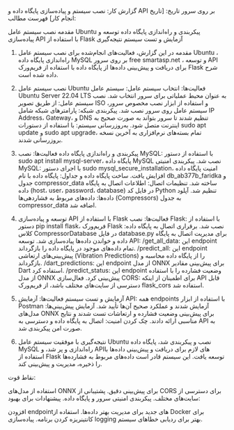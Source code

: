 گزارش کار: نصب سیستم و پیاده‌سازی پایگاه داده و API بر روی سرور
تاریخ: [تاریخ انجام کار]
فهرست مطالب:

مقدمه
نصب سیستم عامل Ubuntu
پیکربندی و راه‌اندازی پایگاه داده
توسعه و پیاده‌سازی API با استفاده از Flask
آزمایش و تست سیستم
نتیجه‌گیری
1. مقدمه
در این گزارش، فعالیت‌های انجام‌شده برای نصب سیستم عامل Ubuntu ، راه‌اندازی پایگاه داده MySQL بر روی سرور free smartasp.net ، و توسعه API برای دریافت و پیش‌بینی داده‌ها از پایگاه داده با استفاده از فریم‌ورک Flask شرح داده شده است.

2. نصب سیستم عامل Ubuntu
فعالیت‌ها:
انتخاب سیستم عامل: سیستم عامل Ubuntu Server 22.04 LTS به عنوان محیط عملیاتی برای سرور انتخاب شد.
نصب سیستم عامل: از طریق تصویر ISO و استفاده از ابزار نصب مخصوص سرور، سیستم عامل روی سرور نصب شد.
پیکربندی شبکه: پارامترهای شبکه شامل IP Address، Gateway، و DNS تنظیم شدند تا سرور بتواند به صورت صحیح به اینترنت متصل شود.
به‌روزرسانی سیستم: با استفاده از دستورات sudo apt update و sudo apt upgrade، تمام بسته‌های نرم‌افزاری به آخرین نسخه بروزرسانی شدند.
3. پیکربندی و راه‌اندازی پایگاه داده
فعالیت‌ها:
نصب MySQL: با استفاده از دستور sudo apt install mysql-server، پایگاه داده MySQL نصب شد.
پیکربندی امنیتی MySQL: با اجرای دستور sudo mysql_secure_installation، امنیت پایگاه داده افزایش یافت.
ساخت پایگاه داده و جداول: پایگاه داده با نام db_ab377b_faridka و جدول compressor_data ساخته شد.
تنظیمات اتصال: اطلاعات اتصال به پایگاه داده (host، user، password، database) در فایل کد Python تنظیم شد.
آپلود داده‌ها: داده‌های مربوط به فشاردهی‌ها (Compressors) به جدول compressor_data اضافه شد.
4. توسعه و پیاده‌سازی API با استفاده از Flask
فعالیت‌ها:
نصب Flask: با استفاده از دستور pip install flask، فریم‌ورک Flask نصب شد.
برقراری اتصال به پایگاه داده: کلاس CompressorDatabase در فایل database.py برای مدیریت اتصال به پایگاه داده و خواندن داده‌ها پیاده‌سازی شد.
توسعه API:
/get_all_data: این endpoint تمام داده‌های موجود در پایگاه داده را بازگرداند.
/predict_all: این endpoint پیش‌بینی‌های ارتعاشی (Vibration Predictions) را از پایگاه داده محاسبه و بازگرداند.
/dart_predictions: این endpoint از مدل ONNX برای پیش‌بینی مقادیر Dart استفاده کرد.
/predict_status: این endpoint وضعیت فشارده را با استفاده از مدل ONNX پیش‌بینی کرد.
فعال‌سازی CORS: برای اطمینان از اینکه API قابل دسترسی از سایت‌های مختلف باشد، از فریم‌ورک flask_cors استفاده شد.
5. آزمایش و تست سیستم
فعالیت‌ها:
آزمایش API: همه endpoints با استفاده از ابزار Postman آزمایش شدند و عملکرد صحیح آن‌ها تأیید شد.
آزمایش پیش‌بینی‌ها: مدل‌های ONNX برای پیش‌بینی وضعیت فشارده و ارتعاشات تست شدند و نتایج مناسبی ارائه دادند.
چک کردن امنیت: اتصال به پایگاه داده و دسترسی به API به صورت امن پیکربندی شد.
6. نتیجه‌گیری
با موفقیت سیستم عامل Ubuntu نصب و پیکربندی شد، پایگاه داده MySQL راه‌اندازی و پر شد، و API‌های لازم برای دریافت و پیش‌بینی داده‌ها با استفاده از Flask توسعه یافت. این سیستم قادر است داده‌های مربوط به فشارده‌ها را ذخیره، مدیریت و پیش‌بینی کند.

نقاط قوت:

استفاده از مدل‌های ONNX برای پیش‌بینی دقیق.
پشتیبانی از CORS برای دسترسی از سایت‌های مختلف.
پیکربندی امنیتی سرور و پایگاه داده.
پیشنهادات برای بهبود:

افزودن endpoint‌های جدید برای مدیریت بهتر داده‌ها.
استفاده از Docker برای کانتینریزه کردن برنامه.
پیاده‌سازی logging بهتر برای ردیابی خطاهای سیستم.